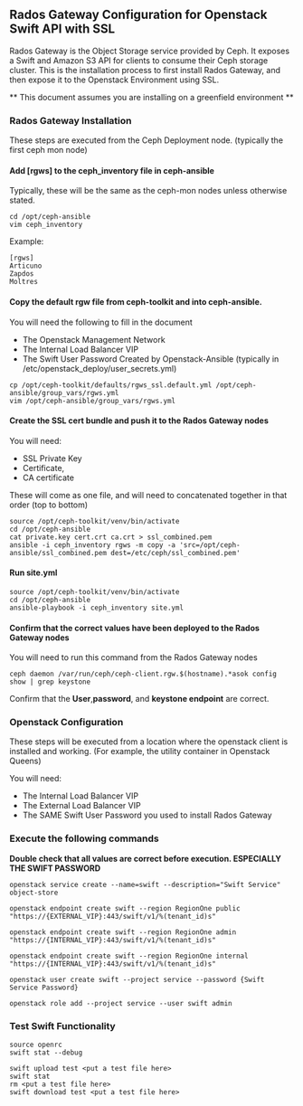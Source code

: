 ## Rados Gateway Configuration for Openstack Swift API with SSL

Rados Gateway is the Object Storage service provided by Ceph. It exposes a Swift and Amazon S3 API for clients 
to consume their Ceph storage cluster. This is the installation process to first install Rados Gateway, and 
then expose it to the Openstack Environment using SSL.

** This document assumes you are installing on a greenfield environment **

### Rados Gateway Installation 

These steps are executed from the Ceph Deployment node. (typically the first ceph mon node)

#### Add [rgws] to the ceph_inventory file in ceph-ansible

Typically, these will be the same as the ceph-mon nodes unless otherwise stated. 

```
cd /opt/ceph-ansible
vim ceph_inventory 
```

Example:

```
[rgws]
Articuno
Zapdos
Moltres
```
#### Copy the default rgw file from ceph-toolkit and into ceph-ansible. 

You will need the following to fill in the document

  * The Openstack Management Network
  * The Internal Load Balancer VIP 
  * The Swift User Password Created by Openstack-Ansible (typically in /etc/openstack_deploy/user_secrets.yml)

```
cp /opt/ceph-toolkit/defaults/rgws_ssl.default.yml /opt/ceph-ansible/group_vars/rgws.yml
vim /opt/ceph-ansible/group_vars/rgws.yml
```

#### Create the SSL cert bundle and push it to the Rados Gateway nodes

You will need:

  * SSL Private Key
  * Certificate,
  * CA certificate

These will come as one file, and will need to concatenated together in that order (top to bottom)

```
source /opt/ceph-toolkit/venv/bin/activate
cd /opt/ceph-ansible
cat private.key cert.crt ca.crt > ssl_combined.pem
ansible -i ceph_inventory rgws -m copy -a 'src=/opt/ceph-ansible/ssl_combined.pem dest=/etc/ceph/ssl_combined.pem'
```


#### Run site.yml

```
source /opt/ceph-toolkit/venv/bin/activate
cd /opt/ceph-ansible
ansible-playbook -i ceph_inventory site.yml
```

#### Confirm that the correct values have been deployed to the Rados Gateway nodes

You will need to run this command from the Rados Gateway nodes


```
ceph daemon /var/run/ceph/ceph-client.rgw.$(hostname).*asok config show | grep keystone
```

Confirm that the **User**,**password**, and **keystone endpoint** are correct.

### Openstack Configuration 

These steps will be executed from a location where the openstack client is installed and working. (For example, the utility container in Openstack Queens)

You will need:

  * The Internal Load Balancer VIP
  * The External Load Balancer VIP
  * The SAME Swift User Password you used to install Rados Gateway

### Execute the following commands

**Double check that all values are correct before execution. ESPECIALLY THE SWIFT PASSWORD**

```
openstack service create --name=swift --description="Swift Service" object-store

openstack endpoint create swift --region RegionOne public "https://{EXTERNAL_VIP}:443/swift/v1/%(tenant_id)s"

openstack endpoint create swift --region RegionOne admin "https://{INTERNAL_VIP}:443/swift/v1/%(tenant_id)s"

openstack endpoint create swift --region RegionOne internal "https://{INTERNAL_VIP}:443/swift/v1/%(tenant_id)s"

openstack user create swift --project service --password {Swift Service Password}

openstack role add --project service --user swift admin
```

### Test Swift Functionality

``` 
source openrc
swift stat --debug

swift upload test <put a test file here>
swift stat
rm <put a test file here>
swift download test <put a test file here>
```


